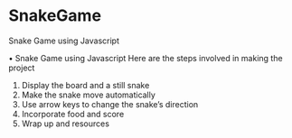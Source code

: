 # SnakeGame
Snake Game using Javascript

•	Snake Game using Javascript
Here are the steps involved in making the project
1) Display the board and a still snake
2) Make the snake move automatically
3) Use arrow keys to change the snake’s direction
4) Incorporate food and score
5) Wrap up and resources
